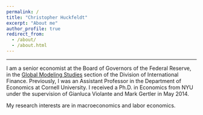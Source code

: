 ```yaml
---
permalink: /
title: "Christopher Huckfeldt"
excerpt: "About me"
author_profile: true
redirect_from: 
  - /about/
  - /about.html
---
```

---

I am a senior economist at the Board of Governors of the Federal Reserve, in the [Global Modeling Studies](https://www.federalreserve.gov/econres/ifgms-staff.htm) section of the Division of International Finance. Previously, I was an Assistant Professor in the Department of Economics at Cornell University. I received a Ph.D. in Economics from NYU under the supervision of Gianluca Violante and Mark Gertler in May 2014.

My research interests are in macroeconomics and labor economics.  



